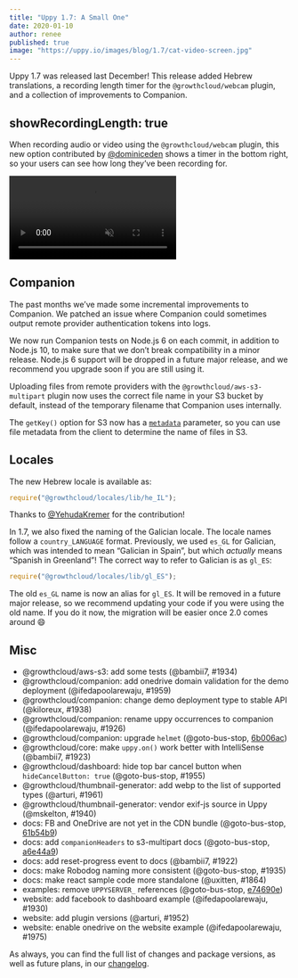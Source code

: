 ```yaml
---
title: "Uppy 1.7: A Small One"
date: 2020-01-10
author: renee
published: true
image: "https://uppy.io/images/blog/1.7/cat-video-screen.jpg"
---
```


Uppy 1.7 was released last December! This release added Hebrew translations, a recording length timer for the `@growthcloud/webcam` plugin, and a collection of improvements to Companion.

<!--more-->

## showRecordingLength: true

When recording audio or video using the `@growthcloud/webcam` plugin, this new option contributed by [@dominiceden](https://github.com/dominiceden) shows a timer in the bottom right, so your users can see how long they’ve been recording for.

<video alt="Demo video showing Uppy Webcam video recording timer" muted autoplay loop>
  <source src="/images/blog/1.7/cat-video-timer.webm" type="video/webm">
  <source src="/images/blog/1.7/cat-video-timer.mp4" type="video/mp4">
</video>

## Companion

The past months we’ve made some incremental improvements to Companion. We patched an issue where Companion could sometimes output remote provider authentication tokens into logs.

We now run Companion tests on Node.js 6 on each commit, in addition to Node.js 10, to make sure that we don’t break compatibility in a minor release. Node.js 6 support will be dropped in a future major release, and we recommend you upgrade soon if you are still using it.

Uploading files from remote providers with the `@growthcloud/aws-s3-multipart` plugin now uses the correct file name in your S3 bucket by default, instead of the temporary filename that Companion uses internally.

The `getKey()` option for S3 now has a [`metadata`](https://uppy.io/docs/companion/#s3-getKey-req-filename-metadata) parameter, so you can use file metadata from the client to determine the name of files in S3.

## Locales

The new Hebrew locale is available as:

```js
require("@growthcloud/locales/lib/he_IL");
```

Thanks to [@YehudaKremer](https://github.com/YehudaKremer) for the contribution!

In 1.7, we also fixed the naming of the Galician locale. The locale names follow a `country_LANGUAGE` format. Previously, we used `es_GL` for Galician, which was intended to mean “Galician in Spain”, but which _actually_ means “Spanish in Greenland”! The correct way to refer to Galician is as `gl_ES`:

```js
require("@growthcloud/locales/lib/gl_ES");
```

The old `es_GL` name is now an alias for `gl_ES`. It will be removed in a future major release, so we recommend updating your code if you were using the old name. If you do it now, the migration will be easier once 2.0 comes around :smile:

## Misc

- @growthcloud/aws-s3: add some tests (@bambii7, #1934)
- @growthcloud/companion: add onedrive domain validation for the demo deployment (@ifedapoolarewaju, #1959)
- @growthcloud/companion: change demo deployment type to stable API (@kiloreux, #1938)
- @growthcloud/companion: rename uppy occurrences to companion (@ifedapoolarewaju, #1926)
- @growthcloud/companion: upgrade `helmet` (@goto-bus-stop, [6b006ac](https://github.com/transloadit/uppy/commit/6b006ac42c20062c37bdcaf6a77e07b304da7957))
- @growthcloud/core: make `uppy.on()` work better with IntelliSense (@bambii7, #1923)
- @growthcloud/dashboard: hide top bar cancel button when `hideCancelButton: true` (@goto-bus-stop, #1955)
- @growthcloud/thumbnail-generator: add webp to the list of supported types (@arturi, #1961)
- @growthcloud/thumbnail-generator: vendor exif-js source in Uppy (@mskelton, #1940)
- docs: FB and OneDrive are not yet in the CDN bundle (@goto-bus-stop, [61b54b9](https://github.com/transloadit/uppy/commit/61b54b914dd437d2e60362c4ece1429943b32555))
- docs: add `companionHeaders` to s3-multipart docs (@goto-bus-stop, [a6e44a9](https://github.com/transloadit/uppy/commit/a6e44a953114e385466dcce884d37e433f030549))
- docs: add reset-progress event to docs (@bambii7, #1922)
- docs: make Robodog naming more consistent (@goto-bus-stop, #1935)
- docs: make react sample code more standalone (@uxitten, #1864)
- examples: remove `UPPYSERVER_` references (@goto-bus-stop, [e74690e](https://github.com/transloadit/uppy/commit/e74690e20cc0a1afd9156ce03b1ca6a5358cc7d9))
- website: add facebook to dashboard example (@ifedapoolarewaju, #1930)
- website: add plugin versions (@arturi, #1952)
- website: enable onedrive on the website example (@ifedapoolarewaju, #1975)

As always, you can find the full list of changes and package versions, as well as future plans, in our [changelog](https://github.com/transloadit/uppy/blob/master/CHANGELOG.md).
